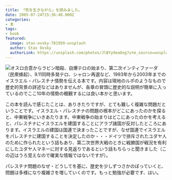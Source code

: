 ```yaml
---
title: 「死を生きながら」を読みました。
date: 2005-07-24T15:36:48.000Z
categories:
- 本
tags:
- book
featured:
  image: stas-ovsky-781959-unsplash
  author: Stas Ovsky
  authorLink: https://unsplash.com/photos/JlBYy9eaOxg?utm_source=unsplash&utm_medium=referral&utm_content=creditCopyText
---
```

[![](http://images-jp.amazon.com/images/P/4622070901.09._SL180_.jpg)](http://www.amazon.co.jp/exec/obidos/ASIN/4622070901/ref=nosim/yutakayamaguc-22)オスロ合意からラビン暗殺、自爆テロの始まり、第二次インティファーダ（民衆蜂起）、9.11同時多発テロ、シャロン再選など、1993年から2003年までのイスラエル・パレスチナ情勢を伝える本です。内容は現地のルポのようなもので歴史的背景の詳述などはありませんが、各章の冒頭に歴史的な説明が簡単に入っているのでここ10年の情勢の概観するには良い本かと思います。<!-- more -->

この本を読んで感じたことは、ありきたりですが、とても難しく複雑な問題だということです。イスラエル・パレスチナの問題の根本がどこにあったのかを探ると、中東戦争にいきあたります。中東戦争の始まりはどこにあったのかを考えると、パレスチナにイスラエルを建国することにアラブ諸国が反対したところにあります。イスラエルの建国は国連で決まったことですが、なぜ国連でイスラエルをパレスチナに建国することを決定したのか・・・ドイツで排斥されたユダヤ人のために作られたという話もあり、第二次世界大戦のときに戦勝国が戦況を有利にしたユダヤ人マネーに対する見返りであるという話もちらっと聞きました（この辺はうろ覚えなので確実な情報ではないですが）。

パレスチナ問題のなぜ・どうしてを基に、歴史を少しずつさかのぼっていくと、問題は多様になり複雑さを増していくのです。もっと勉強が必要です、はい。
